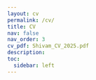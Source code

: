 ```yaml
---
layout: cv
permalink: /cv/
title: CV
nav: false
nav_order: 3
cv_pdf: Shivam_CV_2025.pdf
description: 
toc:
  sidebar: left
---
```

